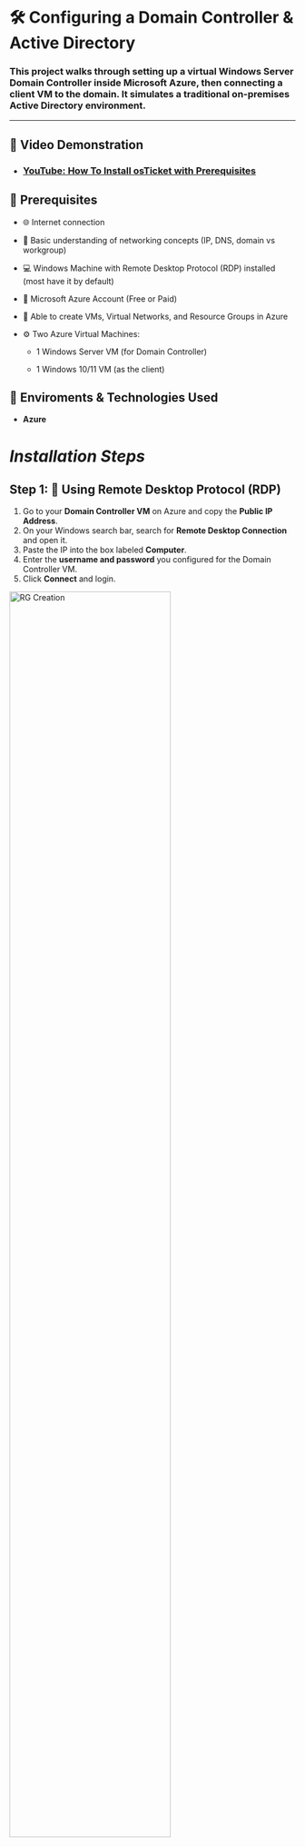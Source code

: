 # 🛠️ Configuring a Domain Controller & Active Directory

### This project walks through setting up a virtual **Windows Server Domain Controller** inside **Microsoft Azure**, then connecting a client VM to the domain. It simulates a traditional on-premises Active Directory environment.
---
## 🎥 Video Demonstration

- ### [YouTube: How To Install osTicket with Prerequisites](https://www.youtube.com)


## 📌 Prerequisites
- 🌐 Internet connection

- 🧠 Basic understanding of networking concepts (IP, DNS, domain vs workgroup)

- 💻 Windows Machine with Remote Desktop Protocol (RDP) installed (most have it by default)

- 🔐 Microsoft Azure Account (Free or Paid)

- 🔧 Able to create VMs, Virtual Networks, and Resource Groups in Azure

- ⚙️ Two Azure Virtual Machines:

  - 1 Windows Server VM (for Domain Controller)

  - 1 Windows 10/11 VM (as the client)
    
## 🔗 Enviroments & Technologies Used 
-  **Azure**

# *Installation Steps*

## Step 1: 🔐 Using Remote Desktop Protocol (RDP)

1. Go to your **Domain Controller VM** on Azure and copy the **Public IP Address**.
2. On your Windows search bar, search for **Remote Desktop Connection** and open it.
3. Paste the IP into the box labeled **Computer**.
4. Enter the **username and password** you configured for the Domain Controller VM.
5. Click **Connect** and login.

<p>
<img src="https://imgur.com/hE04qpk.png" height="75%" width="75%" alt="RG Creation">
</p>

<br>
<br>
<br>

## Step 2. 🏗️ Configuring the Domain Controller (DC)

1. On the DC VM, open **Server Manager**.
2. Click **Add Roles & Features** > Next > Next > Next.
3. Select **Active Directory Domain Services**, click Next until you reach **Install**.
4. Check **Restart destination server automatically** and click **Install**.
5. After installation, click the **flag icon** in Server Manager > **Promote this server to a domain controller**.
6. Choose **Add a new forest** and create a domain (e.g., `mydomain.com`), then click Next.
7. For the **Directory Services Restore Mode (DSRM)** password, set anything strong or easy if for testing purposes.
8. Uncheck **Create DNS delegation** when prompted.
9. Continue through the wizard and click **Install**.
10. Once the server restarts, you must now log in via **domain credentials**: `domain\Username`. (eg. mydomain.com\admin123)
 
<p>
<img src="https://imgur.com/HyyWl3h.png" height="85%" width="85%" alt="RG Creation">
</p>

<br>
<br>
<br>

## Step 3: 🔥 Disable Firewall on DC (for testing/ping)

1. Open `Run` in Windows search, type `wf.msc`, and press Enter.
2. Click **Windows Firewall Properties** (top of the left panel).
3. For **Domain, Private, and Public Profiles**, set **Firewall State** to **Off**.
4. Click **Apply** and **OK**.

<p>
<img src="https://imgur.com/Nl9jiWR.png" height="80%" width="80%" alt="VNET Creation">
</p>

<br>
<br>
<br>

## Step 4: 🔄 Test Connection from Client VM

1. RDP into your **Client VM**. (We are not using domain login yet)
2. Open **PowerShell** and run:  
   ```
   ping <DC_Private_IP>
   ```
3. Run:  
   ```
   ipconfig /all
   ```
4. To confirm it’s using the DC’s DNS and connected properly, look for "DNS Server", it should be linked to the DC's private IP


<p>
<img src="https://imgur.com/nx5nKxs.png" height="40%" width="70%" alt="Client-VM Creation">
</p>

<br>
<br>
<br>

# Step 5: 🖥️ Join Client VM to Domain

1. Log into the **Client VM** as the local Administrator.
2. Open **System Properties** (type 'Run' then `sysdm.cpl`).
3. Click **Change**, select **Domain**, and enter the domain name you set earlier (e.g., `mydomain.com`).
4. When prompted, enter **Domain Admin credentials** (the ones set during DC configuration).
5. After confirmation, **restart the Client VM**.
6. On reboot, login using: `mydomain.com\YourUser`.

<p>
<img src="https://imgur.com/EKHU4I2.png" height="80%" width="80%" alt="NIC Change">
</p>

<br>
<br>
<br>

# Step 6: 🧑‍💻 Allow Domain Users to Use RDP

1. Reconnect to the **Client VM** using the **DC admin account**.
2. Open **System Properties** (type 'Run' then `sysdm.cpl`)
3. Under **Remote**, click **Select Users** then **Add**
4. Type **domain users** 
5. Apply and save changes.
<p>
<img src="https://imgur.com/NMBAGxU.png" height="80%" width="80%" alt="DNS IP Change">
</p>

